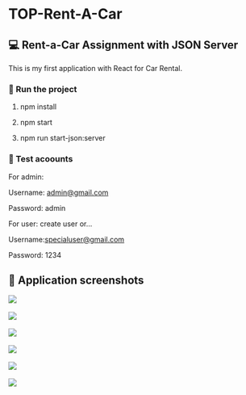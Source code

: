 # TOP-Rent-A-Car

## 💻 Rent-a-Car Assignment with JSON Server

This is my first application with React for Car Rental.

### 🏃 Run the project

1. npm install

2. npm start

3. npm run start-json:server

### 🧪 Test acoounts

For admin:

Username: admin@gmail.com
  
Password: admin

For user:
create user or...
  
Username:specialuser@gmail.com
  
Password: 1234

## 📸 Application screenshots
<kbd><img src="https://user-images.githubusercontent.com/83539562/205390261-5831d69c-ac18-4680-a779-3a5b4f766c33.png"/></kbd>
<br/><br/>
<kbd><img src="https://user-images.githubusercontent.com/83539562/205394177-5c789d06-e3e6-40a4-856d-64b6025a0b77.png"/></kbd>
<br/><br/>
<kbd><img src="https://user-images.githubusercontent.com/83539562/205394463-f0479454-5611-4026-8045-67baeafadabd.png"/></kbd>
<br/><br/>
<kbd><img src="https://user-images.githubusercontent.com/83539562/205394767-78a8b011-d46b-4174-bc87-9f6e18e2e5e5.png"/></kbd>
<br/><br/>
<kbd><img src="https://user-images.githubusercontent.com/83539562/205395113-fd4ca8d9-5641-4cec-8db0-4d5c876b6ebc.png"/></kbd>
<br/><br/>
<kbd><img src="https://user-images.githubusercontent.com/83539562/205395183-39e7eced-e1f0-4373-b30e-2c91f43e999f.png"/></kbd>
<br/><br/>
